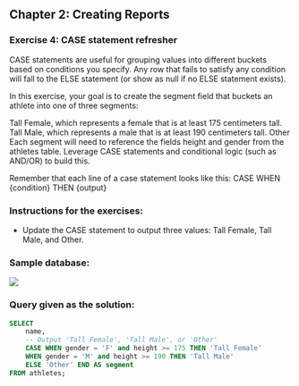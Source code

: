 ## Chapter 2: Creating Reports
### Exercise 4: CASE statement refresher

CASE statements are useful for grouping values into different buckets based on conditions you specify. Any row that fails to satisfy any condition will fall to the ELSE statement (or show as null if no ELSE statement exists).

In this exercise, your goal is to create the segment field that buckets an athlete into one of three segments:

Tall Female, which represents a female that is at least 175 centimeters tall.
Tall Male, which represents a male that is at least 190 centimeters tall.
Other
Each segment will need to reference the fields height and gender from the athletes table. Leverage CASE statements and conditional logic (such as AND/OR) to build this.

Remember that each line of a case statement looks like this: CASE WHEN {condition} THEN {output}

### Instructions for the exercises: 
- Update the CASE statement to output three values: Tall Female, Tall Male, and Other.

### Sample database:

![](https://camo.githubusercontent.com/2eeb4b9f8be1109ec87e0da6ca16ff85bc57b21a/68747470733a2f2f692e6962622e636f2f7462364b7274672f436170747572652d342e706e67)

### Query given as the solution: 
```sql
SELECT 
	name,
    -- Output 'Tall Female', 'Tall Male', or 'Other'
	CASE WHEN gender = 'F' and height >= 175 THEN 'Tall Female'
    WHEN gender = 'M' and height >= 190 THEN 'Tall Male'
    ELSE 'Other' END AS segment
FROM athletes;
```